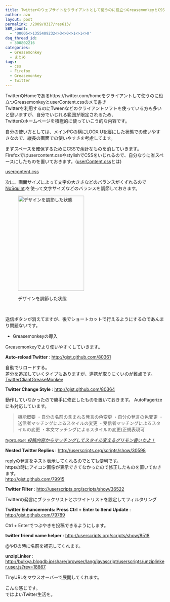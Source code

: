 ```yaml
---
title: Twitterのウェブサイトをクライアントとして使うのに役立つGreasemonkeyとCSS
author: azu
layout: post
permalink: /2009/0317/res613/
SBM_count:
  - '00005<>1355409232<>3<>0<>1<>1<>0'
dsq_thread_id:
  - 300802216
categories:
  - Greasemonkey
  - まとめ
tags:
  - css
  - Firefox
  - Greasemonkey
  - twitter
---
```

TwitterのHomeであるhttps://twitter.com/homeをクライアントして使うのに役立つGreasemonkeyとuserContent.cssのメモ書き  
Twitterを利用するのにTweenなどのクライアントソフトを使っている方も多いと思いますが、自分でいじれる範囲が限定されるため、  
Twitterのホームページを積極的に使っていこう的な内容です。

自分の使い方としては、メインPCの横にLOOX Uを縦にした状態での使いやすさなので、縦長の画面での使いやすさを考慮してます。



まずスペースを確保するためにCSSで余計なものを消していきます。  
Firefoxではusercontent.cssやstylishでCSSをいじれるので、自分なりに省スペースにしたものを置いておきます。([userContent.css][1]とは)  
[][2]

[usercontent.css][2]

次に、画面サイズによって文字の大きさなどのバランスがくずれるので[NoSquint][3]:を使って文字サイズなどのバランスを調節しておきます。<figure id="attachment_617" style="width: 209px;" class="wp-caption aligncenter">

[<img class="size-medium wp-image-617" style="vertical-align: middle;" title="twitter-e3839be383bce383a0__twittercom-home1" src="http://efcl.infol/wp-content/uploads/2009/03/twitter-e3839be383bce383a0__twittercom-home1-209x300.png" alt="デザインを調節した状態" width="209" height="300" />][4]<figcaption class="wp-caption-text">デザインを調節した状態</figcaption></figure> 
<br style="clear:both;" />

送信ボタンが消えてますが、後でショートカットで行えるようにするのであんまり問題ないです。

*   Greasemonkeyの導入

Greasemonkeyでより使いやすくしていきます。

**Auto-reload Twitter**
:   <http://gist.github.com/80361>

自動でリロードする。  
差分を追加していくタイプもありますが、連携が取りにくいのが難点です。  
[TwitterCliantGreaseMonkey][5]

**Twitter Change Style**
:   <http://gist.github.com/80364>

動作していなかったので勝手に修正したものを置いておきます。 AutoPagerizeにも対応しています。

<div class="quote">
  <blockquote title="&quot;tyoro.exe:" cite="http://tyoro.orz.ne.jp/exe/2007/07/twitter_change_s.html">
    <p>
      機能概要 ・自分の名前の含まれる発言の色変更 ・自分の発言の色変更 ・送信者マッチングによるスタイルの変更 ・受信者マッチングによるスタイルの変更 ・本文マッチングによるスタイルの変更(正規表現可
    </p>
  </blockquote>
  
  <p>
    <cite><a href="">tyoro.exe: 投稿内容からマッチングしてスタイル変えるグリモン書いたよ！</a></cite>
  </p>
</div>

**Nested Twitter Replies**
:   <http://userscripts.org/scripts/show/30598>



replyの発言をネスト表示してくれるのでとても便利です。   
httpsの時にアイコン画像が表示できてなかったので修正したものを置いておきます。  
<http://gist.github.com/79915>

**Twitter Filter**
:   <http://userscripts.org/scripts/show/36522>

Twitterの発言にブラックリストとホワイトリストを設定してフィルタリング

**Twitter Enhancements: Press Ctrl + Enter to Send Update**
:   <http://gist.github.com/79789>

Ctrl + Enterでつぶやきを投稿できるようにします。

**twitter friend name helper**
:   <http://userscripts.org/scripts/show/8518>

@やDの時に名前を補完してくれます。

**unzipLinker**
:   <http://bulkya.blogdb.jp/share/browser/lang/javascript/userscripts/unziplinker.user.js?rev=18867>

TinyURLをマウスオーバーで展開してくれます。

こんな感じです。  
ではよいTwitter生活を。

 [1]: http://firefox.geckodev.org/index.php?usercontent.css%2F%E5%BA%83%E5%91%8A%E3%82%AB%E3%83%83%E3%83%88
 [2]: http://efcl.infol/wp-content/uploads/2009/03/usercontent.css
 [3]: http://urandom.ca/nosquint/
 [4]: http://efcl.infol/wp-content/uploads/2009/03/twitter-e3839be383bce383a0__twittercom-home1.png
 [5]: http://userscripts.org/scripts/show/43764